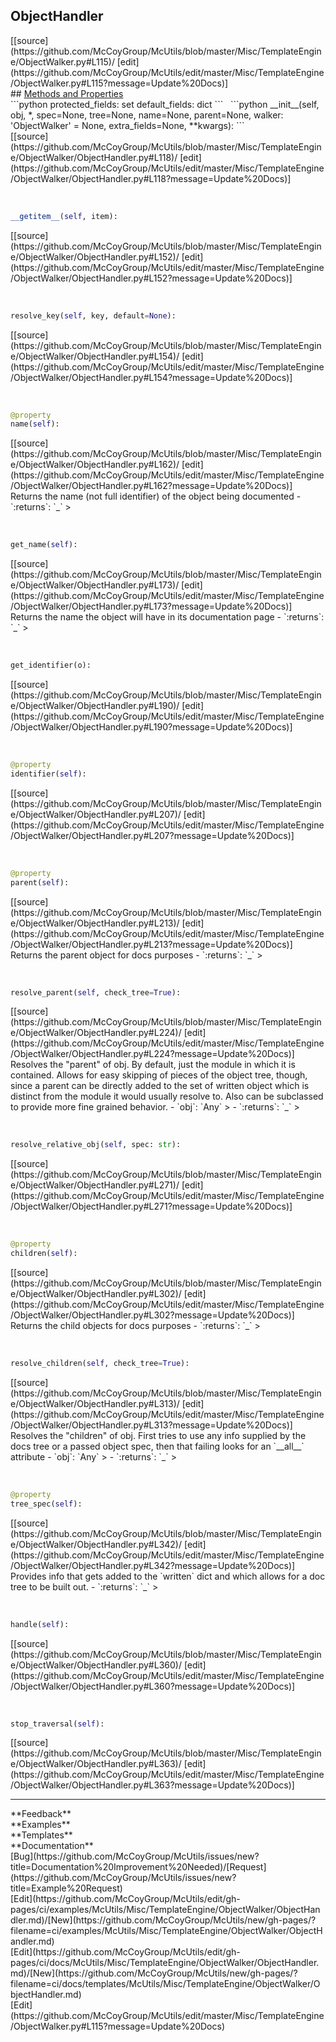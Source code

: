 ## <a id="McUtils.Misc.TemplateEngine.ObjectWalker.ObjectHandler">ObjectHandler</a> 

<div class="docs-source-link" markdown="1">
[[source](https://github.com/McCoyGroup/McUtils/blob/master/Misc/TemplateEngine/ObjectWalker.py#L115)/
[edit](https://github.com/McCoyGroup/McUtils/edit/master/Misc/TemplateEngine/ObjectWalker.py#L115?message=Update%20Docs)]
</div>









<div class="collapsible-section">
 <div class="collapsible-section collapsible-section-header" markdown="1">
## <a class="collapse-link" data-toggle="collapse" href="#methods" markdown="1"> Methods and Properties</a> <a class="float-right" data-toggle="collapse" href="#methods"><i class="fa fa-chevron-down"></i></a>
 </div>
 <div class="collapsible-section collapsible-section-body collapse show" id="methods" markdown="1">
 ```python
protected_fields: set
default_fields: dict
```
<a id="McUtils.Misc.TemplateEngine.ObjectWalker.ObjectHandler.__init__" class="docs-object-method">&nbsp;</a> 
```python
__init__(self, obj, *, spec=None, tree=None, name=None, parent=None, walker: 'ObjectWalker' = None, extra_fields=None, **kwargs): 
```
<div class="docs-source-link" markdown="1">
[[source](https://github.com/McCoyGroup/McUtils/blob/master/Misc/TemplateEngine/ObjectWalker/ObjectHandler.py#L118)/
[edit](https://github.com/McCoyGroup/McUtils/edit/master/Misc/TemplateEngine/ObjectWalker/ObjectHandler.py#L118?message=Update%20Docs)]
</div>


<a id="McUtils.Misc.TemplateEngine.ObjectWalker.ObjectHandler.__getitem__" class="docs-object-method">&nbsp;</a> 
```python
__getitem__(self, item): 
```
<div class="docs-source-link" markdown="1">
[[source](https://github.com/McCoyGroup/McUtils/blob/master/Misc/TemplateEngine/ObjectWalker/ObjectHandler.py#L152)/
[edit](https://github.com/McCoyGroup/McUtils/edit/master/Misc/TemplateEngine/ObjectWalker/ObjectHandler.py#L152?message=Update%20Docs)]
</div>


<a id="McUtils.Misc.TemplateEngine.ObjectWalker.ObjectHandler.resolve_key" class="docs-object-method">&nbsp;</a> 
```python
resolve_key(self, key, default=None): 
```
<div class="docs-source-link" markdown="1">
[[source](https://github.com/McCoyGroup/McUtils/blob/master/Misc/TemplateEngine/ObjectWalker/ObjectHandler.py#L154)/
[edit](https://github.com/McCoyGroup/McUtils/edit/master/Misc/TemplateEngine/ObjectWalker/ObjectHandler.py#L154?message=Update%20Docs)]
</div>


<a id="McUtils.Misc.TemplateEngine.ObjectWalker.ObjectHandler.name" class="docs-object-method">&nbsp;</a> 
```python
@property
name(self): 
```
<div class="docs-source-link" markdown="1">
[[source](https://github.com/McCoyGroup/McUtils/blob/master/Misc/TemplateEngine/ObjectWalker/ObjectHandler.py#L162)/
[edit](https://github.com/McCoyGroup/McUtils/edit/master/Misc/TemplateEngine/ObjectWalker/ObjectHandler.py#L162?message=Update%20Docs)]
</div>
Returns the name (not full identifier) of the object
being documented
  - `:returns`: `_`
    >


<a id="McUtils.Misc.TemplateEngine.ObjectWalker.ObjectHandler.get_name" class="docs-object-method">&nbsp;</a> 
```python
get_name(self): 
```
<div class="docs-source-link" markdown="1">
[[source](https://github.com/McCoyGroup/McUtils/blob/master/Misc/TemplateEngine/ObjectWalker/ObjectHandler.py#L173)/
[edit](https://github.com/McCoyGroup/McUtils/edit/master/Misc/TemplateEngine/ObjectWalker/ObjectHandler.py#L173?message=Update%20Docs)]
</div>
Returns the name the object will have in its documentation page
  - `:returns`: `_`
    >


<a id="McUtils.Misc.TemplateEngine.ObjectWalker.ObjectHandler.get_identifier" class="docs-object-method">&nbsp;</a> 
```python
get_identifier(o): 
```
<div class="docs-source-link" markdown="1">
[[source](https://github.com/McCoyGroup/McUtils/blob/master/Misc/TemplateEngine/ObjectWalker/ObjectHandler.py#L190)/
[edit](https://github.com/McCoyGroup/McUtils/edit/master/Misc/TemplateEngine/ObjectWalker/ObjectHandler.py#L190?message=Update%20Docs)]
</div>


<a id="McUtils.Misc.TemplateEngine.ObjectWalker.ObjectHandler.identifier" class="docs-object-method">&nbsp;</a> 
```python
@property
identifier(self): 
```
<div class="docs-source-link" markdown="1">
[[source](https://github.com/McCoyGroup/McUtils/blob/master/Misc/TemplateEngine/ObjectWalker/ObjectHandler.py#L207)/
[edit](https://github.com/McCoyGroup/McUtils/edit/master/Misc/TemplateEngine/ObjectWalker/ObjectHandler.py#L207?message=Update%20Docs)]
</div>


<a id="McUtils.Misc.TemplateEngine.ObjectWalker.ObjectHandler.parent" class="docs-object-method">&nbsp;</a> 
```python
@property
parent(self): 
```
<div class="docs-source-link" markdown="1">
[[source](https://github.com/McCoyGroup/McUtils/blob/master/Misc/TemplateEngine/ObjectWalker/ObjectHandler.py#L213)/
[edit](https://github.com/McCoyGroup/McUtils/edit/master/Misc/TemplateEngine/ObjectWalker/ObjectHandler.py#L213?message=Update%20Docs)]
</div>
Returns the parent object for docs purposes
  - `:returns`: `_`
    >


<a id="McUtils.Misc.TemplateEngine.ObjectWalker.ObjectHandler.resolve_parent" class="docs-object-method">&nbsp;</a> 
```python
resolve_parent(self, check_tree=True): 
```
<div class="docs-source-link" markdown="1">
[[source](https://github.com/McCoyGroup/McUtils/blob/master/Misc/TemplateEngine/ObjectWalker/ObjectHandler.py#L224)/
[edit](https://github.com/McCoyGroup/McUtils/edit/master/Misc/TemplateEngine/ObjectWalker/ObjectHandler.py#L224?message=Update%20Docs)]
</div>
Resolves the "parent" of obj.
By default, just the module in which it is contained.
Allows for easy skipping of pieces of the object tree,
though, since a parent can be directly added to the set of
written object which is distinct from the module it would
usually resolve to.
Also can be subclassed to provide more fine grained behavior.
  - `obj`: `Any`
    > 
  - `:returns`: `_`
    >


<a id="McUtils.Misc.TemplateEngine.ObjectWalker.ObjectHandler.resolve_relative_obj" class="docs-object-method">&nbsp;</a> 
```python
resolve_relative_obj(self, spec: str): 
```
<div class="docs-source-link" markdown="1">
[[source](https://github.com/McCoyGroup/McUtils/blob/master/Misc/TemplateEngine/ObjectWalker/ObjectHandler.py#L271)/
[edit](https://github.com/McCoyGroup/McUtils/edit/master/Misc/TemplateEngine/ObjectWalker/ObjectHandler.py#L271?message=Update%20Docs)]
</div>


<a id="McUtils.Misc.TemplateEngine.ObjectWalker.ObjectHandler.children" class="docs-object-method">&nbsp;</a> 
```python
@property
children(self): 
```
<div class="docs-source-link" markdown="1">
[[source](https://github.com/McCoyGroup/McUtils/blob/master/Misc/TemplateEngine/ObjectWalker/ObjectHandler.py#L302)/
[edit](https://github.com/McCoyGroup/McUtils/edit/master/Misc/TemplateEngine/ObjectWalker/ObjectHandler.py#L302?message=Update%20Docs)]
</div>
Returns the child objects for docs purposes
  - `:returns`: `_`
    >


<a id="McUtils.Misc.TemplateEngine.ObjectWalker.ObjectHandler.resolve_children" class="docs-object-method">&nbsp;</a> 
```python
resolve_children(self, check_tree=True): 
```
<div class="docs-source-link" markdown="1">
[[source](https://github.com/McCoyGroup/McUtils/blob/master/Misc/TemplateEngine/ObjectWalker/ObjectHandler.py#L313)/
[edit](https://github.com/McCoyGroup/McUtils/edit/master/Misc/TemplateEngine/ObjectWalker/ObjectHandler.py#L313?message=Update%20Docs)]
</div>
Resolves the "children" of obj.
First tries to use any info supplied by the docs tree
or a passed object spec, then that failing looks for an
`__all__` attribute
  - `obj`: `Any`
    > 
  - `:returns`: `_`
    >


<a id="McUtils.Misc.TemplateEngine.ObjectWalker.ObjectHandler.tree_spec" class="docs-object-method">&nbsp;</a> 
```python
@property
tree_spec(self): 
```
<div class="docs-source-link" markdown="1">
[[source](https://github.com/McCoyGroup/McUtils/blob/master/Misc/TemplateEngine/ObjectWalker/ObjectHandler.py#L342)/
[edit](https://github.com/McCoyGroup/McUtils/edit/master/Misc/TemplateEngine/ObjectWalker/ObjectHandler.py#L342?message=Update%20Docs)]
</div>
Provides info that gets added to the `written` dict and which allows
for a doc tree to be built out.
  - `:returns`: `_`
    >


<a id="McUtils.Misc.TemplateEngine.ObjectWalker.ObjectHandler.handle" class="docs-object-method">&nbsp;</a> 
```python
handle(self): 
```
<div class="docs-source-link" markdown="1">
[[source](https://github.com/McCoyGroup/McUtils/blob/master/Misc/TemplateEngine/ObjectWalker/ObjectHandler.py#L360)/
[edit](https://github.com/McCoyGroup/McUtils/edit/master/Misc/TemplateEngine/ObjectWalker/ObjectHandler.py#L360?message=Update%20Docs)]
</div>


<a id="McUtils.Misc.TemplateEngine.ObjectWalker.ObjectHandler.stop_traversal" class="docs-object-method">&nbsp;</a> 
```python
stop_traversal(self): 
```
<div class="docs-source-link" markdown="1">
[[source](https://github.com/McCoyGroup/McUtils/blob/master/Misc/TemplateEngine/ObjectWalker/ObjectHandler.py#L363)/
[edit](https://github.com/McCoyGroup/McUtils/edit/master/Misc/TemplateEngine/ObjectWalker/ObjectHandler.py#L363?message=Update%20Docs)]
</div>
 </div>
</div>












---


<div markdown="1" class="text-secondary">
<div class="container">
  <div class="row">
   <div class="col" markdown="1">
**Feedback**   
</div>
   <div class="col" markdown="1">
**Examples**   
</div>
   <div class="col" markdown="1">
**Templates**   
</div>
   <div class="col" markdown="1">
**Documentation**   
</div>
   <div class="col" markdown="1">
   
</div>
   <div class="col" markdown="1">
   
</div>
   <div class="col" markdown="1">
   
</div>
</div>
  <div class="row">
   <div class="col" markdown="1">
[Bug](https://github.com/McCoyGroup/McUtils/issues/new?title=Documentation%20Improvement%20Needed)/[Request](https://github.com/McCoyGroup/McUtils/issues/new?title=Example%20Request)   
</div>
   <div class="col" markdown="1">
[Edit](https://github.com/McCoyGroup/McUtils/edit/gh-pages/ci/examples/McUtils/Misc/TemplateEngine/ObjectWalker/ObjectHandler.md)/[New](https://github.com/McCoyGroup/McUtils/new/gh-pages/?filename=ci/examples/McUtils/Misc/TemplateEngine/ObjectWalker/ObjectHandler.md)   
</div>
   <div class="col" markdown="1">
[Edit](https://github.com/McCoyGroup/McUtils/edit/gh-pages/ci/docs/McUtils/Misc/TemplateEngine/ObjectWalker/ObjectHandler.md)/[New](https://github.com/McCoyGroup/McUtils/new/gh-pages/?filename=ci/docs/templates/McUtils/Misc/TemplateEngine/ObjectWalker/ObjectHandler.md)   
</div>
   <div class="col" markdown="1">
[Edit](https://github.com/McCoyGroup/McUtils/edit/master/Misc/TemplateEngine/ObjectWalker.py#L115?message=Update%20Docs)   
</div>
   <div class="col" markdown="1">
   
</div>
   <div class="col" markdown="1">
   
</div>
   <div class="col" markdown="1">
   
</div>
</div>
</div>
</div>